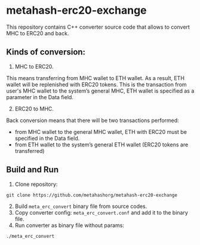 # metahash-erc20-exchange

This repository contains C++ converter source code that allows to convert MHC to ERC20 and back. 

## Kinds of conversion:

1. MHC to ERC20. 

This means transferring from MHC wallet to ETH wallet. As a result, ETH wallet will be replenished with ERC20 tokens. This is the transaction from user's MHC wallet to the system’s general MHC, ETH wallet is specified as a parameter in the Data field. 
 

2. ERC20 to MHC.

Back conversion means that there will be two transactions performed: 
- from MHC wallet to the general MHC wallet, ETH with ERC20 must be specified in the Data field. 
- from ETH wallet to the system’s general ETH wallet (ERC20 tokens are transferred)


## Build and Run 

1. Clone repository:  
```shell
git clone https://github.com/metahashorg/metahash-erc20-exchange
```
2. Build `meta_erc_convert` binary file from source codes. 
3. Copy converter config: `meta_erc_convert.conf` and add it to the binary file.
4. Run converter as binary file without params: 
```shell
./meta_erc_convert
```

